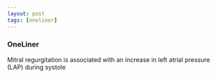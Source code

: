 ```yaml
---
layout: post
tags: [oneliner]
---
```



### OneLiner

Mitral regurgitation is associated with an increase in left atrial pressure (LAP) during systole
